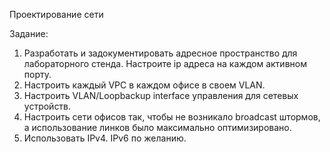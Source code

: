 Проектирование сети

Задание:

1. Разработать и задокументировать адресное пространство для лабораторного стенда.
Настроите ip адреса на каждом активном порту.  
2. Настроить каждый VPC в каждом офисе в своем VLAN.  
3. Настроить VLAN/Loopbackup interface управления для сетевых устройств.
4. Настроить сети офисов так, чтобы не возникало broadcast штормов, а использование линков было максимально оптимизировано. 
5. Использовать IPv4. IPv6 по желанию.




